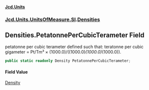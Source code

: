 #### [Jcd.Units](index.md 'index')

### [Jcd.Units.UnitsOfMeasure.SI](Jcd.Units.UnitsOfMeasure.SI.md 'Jcd.Units.UnitsOfMeasure.SI').[Densities](Densities.md 'Jcd.Units.UnitsOfMeasure.SI.Densities')

## Densities.PetatonnePerCubicTerameter Field

petatonne per cubic terameter defined such that: teratonne per cubic gigameter = Pt/Tm³ ×
(1000.0)/((1000.0)*(1000.0)*(1000.0)).

```csharp
public static readonly Density PetatonnePerCubicTerameter;
```

#### Field Value

[Density](Density.md 'Jcd.Units.UnitTypes.Density')